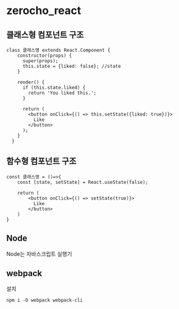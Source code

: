 # zerocho_react

## 클래스형 컴포넌트 구조
```
class 클래스명 extends React.Component {
    constructor(props) {
      super(props);
      this.state = {liked: false}; //state
    }

    render() {
      if (this.state.liked) {
        return 'You liked this.';
      }

      return (
        <button onClick={() => this.setState({liked: true})}>
          Like
        </button>
      );
    }
  }
```

## 함수형 컴포넌트 구조
```
const 클래스명 = ()=>{
    const [state, setState] = React.useState(false);

    return (
        <button onClick={() => setState(true)}>
          Like
        </button>
    )
}
```

## Node
Node는 자바스크립트 실행기 

## webpack
설치

`npm i -D webpack webpack-cli`
